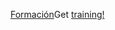 <span data-ttu-id="a0ad7-101">[Formación](https://docs.microsoft.com/en-us/dynamics365/get-started/training/)</span><span class="sxs-lookup"><span data-stu-id="a0ad7-101">Get [training!](https://docs.microsoft.com/en-us/dynamics365/get-started/training/)</span></span>
